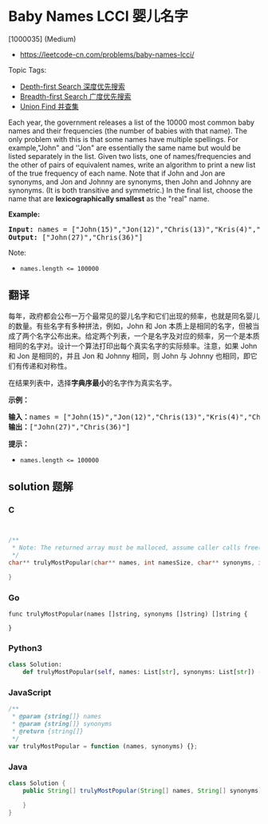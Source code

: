 # Baby Names LCCI 婴儿名字

[1000035] (Medium)

- https://leetcode-cn.com/problems/baby-names-lcci/

Topic Tags:

- [Depth-first Search 深度优先搜索](https://leetcode-cn.com/tag/depth-first-search/)
- [Breadth-first Search 广度优先搜索](https://leetcode-cn.com/tag/breadth-first-search/)
- [Union Find 并查集](https://leetcode-cn.com/tag/union-find/)

Each year, the government releases a list of the 10000 most common baby names and their frequencies (the number of babies with that name). The only problem with this is that some names have multiple spellings. For example,"John" and ''Jon" are essentially the same name but would be listed separately in the list. Given two lists, one of names/frequencies and the other of pairs of equivalent names, write an algorithm to print a new list of the true frequency of each name. Note that if John and Jon are synonyms, and Jon and Johnny are synonyms, then John and Johnny are synonyms. (It is both transitive and symmetric.) In the final list, choose the name that are **lexicographically smallest** as the "real" name.

**Example:**

<pre><strong>Input: </strong>names = ["John(15)","Jon(12)","Chris(13)","Kris(4)","Christopher(19)"], synonyms = ["(Jon,John)","(John,Johnny)","(Chris,Kris)","(Chris,Christopher)"]
<strong>Output: </strong>["John(27)","Chris(36)"]</pre>

Note:

- `names.length <= 100000`

## 翻译

每年，政府都会公布一万个最常见的婴儿名字和它们出现的频率，也就是同名婴儿的数量。有些名字有多种拼法，例如，John 和 Jon 本质上是相同的名字，但被当成了两个名字公布出来。给定两个列表，一个是名字及对应的频率，另一个是本质相同的名字对。设计一个算法打印出每个真实名字的实际频率。注意，如果 John 和 Jon 是相同的，并且 Jon 和 Johnny 相同，则 John 与 Johnny 也相同，即它们有传递和对称性。

在结果列表中，选择**字典序最小**的名字作为真实名字。

**示例：**

<pre><strong>输入：</strong>names = ["John(15)","Jon(12)","Chris(13)","Kris(4)","Christopher(19)"], synonyms = ["(Jon,John)","(John,Johnny)","(Chris,Kris)","(Chris,Christopher)"]
<strong>输出：</strong>["John(27)","Chris(36)"]</pre>

**提示：**

- `names.length <= 100000`

## solution 题解

### C

```c


/**
 * Note: The returned array must be malloced, assume caller calls free().
 */
char** trulyMostPopular(char** names, int namesSize, char** synonyms, int synonymsSize, int* returnSize){

}


```

### Go

```golang
func trulyMostPopular(names []string, synonyms []string) []string {

}
```

### Python3

```python
class Solution:
    def trulyMostPopular(self, names: List[str], synonyms: List[str]) -> List[str]:
```

### JavaScript

```javascript
/**
 * @param {string[]} names
 * @param {string[]} synonyms
 * @return {string[]}
 */
var trulyMostPopular = function (names, synonyms) {};
```

### Java

```java
class Solution {
    public String[] trulyMostPopular(String[] names, String[] synonyms) {

    }
}
```

